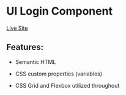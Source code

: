 # UI Login Component

[Live Site](https://apcurran.github.io/ui-login-component/)

## Features:

- Semantic HTML

- CSS custom properties (variables)

- CSS Grid and Flexbox utilized throughout